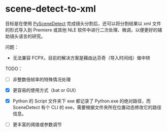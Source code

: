 # scene-detect-to-xml
目标是在使用 [PySceneDetect](https://github.com/Breakthrough/PySceneDetect/) 完成镜头分割后，还可以将分割结果以 xml 文件的形式导入到 Premiere 或其他 NLE 软件中进行二次处理、微调，以便更好的辅助镜头语言的研究。



问题：

- 无法兼容 FCPX，目前的解决方案是藉由达芬奇（导入时间线）做中转



TODO：

- [ ] 非整数倍帧率的特殊情况处理
- [x] 更容易的使用方式（bat or GUI）
- [x] Python 的 Script 文件夹下 exe 都记录了 Python.exe 的绝对路径，而 SceneDetect 有个 CLI 的 exe，需要根据文件夹所在位置动态修改它的路径信息。   
- [ ] 更丰富的阈值或参数调节

